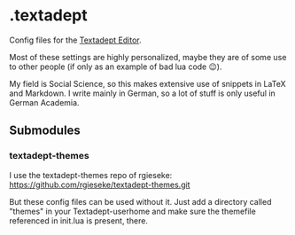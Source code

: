 # .textadept
Config files for the [Textadept Editor](https://foicica.com/textadept/).

Most of these settings are highly personalized, maybe they are of some use to
other people (if only as an example of bad lua code 😉). 

My field is Social Science, so this makes extensive use of snippets in LaTeX 
and Markdown.
I write mainly in German, so a lot of stuff is only useful in German Academia.

## Submodules
### textadept-themes
I use the textadept-themes repo of rgieseke:
https://github.com/rgieseke/textadept-themes.git

But these config files can be used without it. Just add a directory called 
"themes" in your Textadept-userhome and make sure the themefile referenced in
init.lua is present, there.
